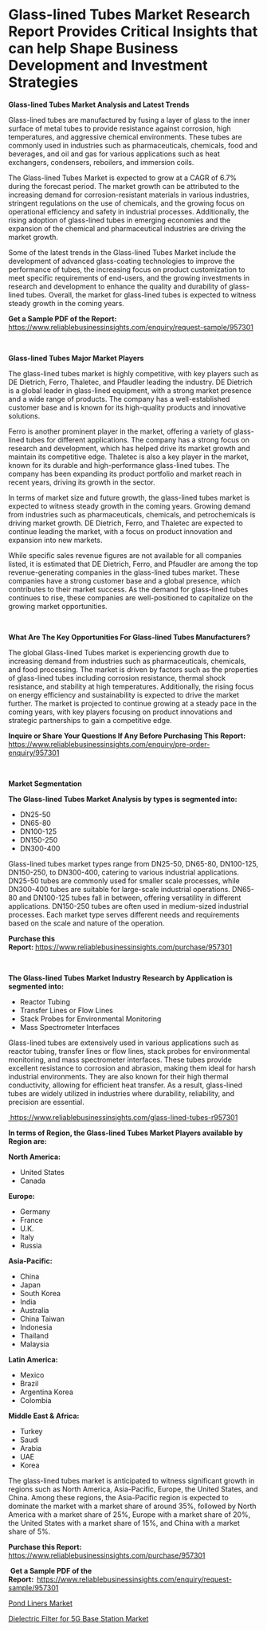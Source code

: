 <p><h1>Glass-lined Tubes Market Research Report Provides Critical Insights that can help Shape Business Development and Investment Strategies</h1></p><p><strong>Glass-lined Tubes Market Analysis and Latest Trends</strong></p>
<p><p>Glass-lined tubes are manufactured by fusing a layer of glass to the inner surface of metal tubes to provide resistance against corrosion, high temperatures, and aggressive chemical environments. These tubes are commonly used in industries such as pharmaceuticals, chemicals, food and beverages, and oil and gas for various applications such as heat exchangers, condensers, reboilers, and immersion coils.</p><p>The Glass-lined Tubes Market is expected to grow at a CAGR of 6.7% during the forecast period. The market growth can be attributed to the increasing demand for corrosion-resistant materials in various industries, stringent regulations on the use of chemicals, and the growing focus on operational efficiency and safety in industrial processes. Additionally, the rising adoption of glass-lined tubes in emerging economies and the expansion of the chemical and pharmaceutical industries are driving the market growth.</p><p>Some of the latest trends in the Glass-lined Tubes Market include the development of advanced glass-coating technologies to improve the performance of tubes, the increasing focus on product customization to meet specific requirements of end-users, and the growing investments in research and development to enhance the quality and durability of glass-lined tubes. Overall, the market for glass-lined tubes is expected to witness steady growth in the coming years.</p></p>
<p><strong>Get a Sample PDF of the Report:&nbsp;</strong> <a href="https://www.reliablebusinessinsights.com/enquiry/request-sample/957301">https://www.reliablebusinessinsights.com/enquiry/request-sample/957301</a></p>
<p>&nbsp;</p>
<p><strong>Glass-lined Tubes Major Market Players</strong></p>
<p><p>The glass-lined tubes market is highly competitive, with key players such as DE Dietrich, Ferro, Thaletec, and Pfaudler leading the industry. DE Dietrich is a global leader in glass-lined equipment, with a strong market presence and a wide range of products. The company has a well-established customer base and is known for its high-quality products and innovative solutions.</p><p>Ferro is another prominent player in the market, offering a variety of glass-lined tubes for different applications. The company has a strong focus on research and development, which has helped drive its market growth and maintain its competitive edge. Thaletec is also a key player in the market, known for its durable and high-performance glass-lined tubes. The company has been expanding its product portfolio and market reach in recent years, driving its growth in the sector.</p><p>In terms of market size and future growth, the glass-lined tubes market is expected to witness steady growth in the coming years. Growing demand from industries such as pharmaceuticals, chemicals, and petrochemicals is driving market growth. DE Dietrich, Ferro, and Thaletec are expected to continue leading the market, with a focus on product innovation and expansion into new markets.</p><p>While specific sales revenue figures are not available for all companies listed, it is estimated that DE Dietrich, Ferro, and Pfaudler are among the top revenue-generating companies in the glass-lined tubes market. These companies have a strong customer base and a global presence, which contributes to their market success. As the demand for glass-lined tubes continues to rise, these companies are well-positioned to capitalize on the growing market opportunities.</p></p>
<p>&nbsp;</p>
<p><strong>What Are The Key Opportunities For Glass-lined Tubes Manufacturers?</strong></p>
<p><p>The global Glass-lined Tubes market is experiencing growth due to increasing demand from industries such as pharmaceuticals, chemicals, and food processing. The market is driven by factors such as the properties of glass-lined tubes including corrosion resistance, thermal shock resistance, and stability at high temperatures. Additionally, the rising focus on energy efficiency and sustainability is expected to drive the market further. The market is projected to continue growing at a steady pace in the coming years, with key players focusing on product innovations and strategic partnerships to gain a competitive edge.</p></p>
<p><strong>Inquire or Share Your Questions If Any Before Purchasing This Report:</strong> <a href="https://www.reliablebusinessinsights.com/enquiry/pre-order-enquiry/957301">https://www.reliablebusinessinsights.com/enquiry/pre-order-enquiry/957301</a></p>
<p>&nbsp;</p>
<p><strong>Market Segmentation</strong></p>
<p><strong>The Glass-lined Tubes Market Analysis by types is segmented into:</strong></p>
<p><ul><li>DN25-50</li><li>DN65-80</li><li>DN100-125</li><li>DN150-250</li><li>DN300-400</li></ul></p>
<p><p>Glass-lined tubes market types range from DN25-50, DN65-80, DN100-125, DN150-250, to DN300-400, catering to various industrial applications. DN25-50 tubes are commonly used for smaller scale processes, while DN300-400 tubes are suitable for large-scale industrial operations. DN65-80 and DN100-125 tubes fall in between, offering versatility in different applications. DN150-250 tubes are often used in medium-sized industrial processes. Each market type serves different needs and requirements based on the scale and nature of the operation.</p></p>
<p><strong>Purchase this Report:&nbsp;</strong><a href="https://www.reliablebusinessinsights.com/purchase/957301">https://www.reliablebusinessinsights.com/purchase/957301</a></p>
<p>&nbsp;</p>
<p><strong>The Glass-lined Tubes Market Industry Research by Application is segmented into:</strong></p>
<p><ul><li>Reactor Tubing</li><li>Transfer Lines or Flow Lines</li><li>Stack Probes for Environmental Monitoring</li><li>Mass Spectrometer Interfaces</li></ul></p>
<p><p>Glass-lined tubes are extensively used in various applications such as reactor tubing, transfer lines or flow lines, stack probes for environmental monitoring, and mass spectrometer interfaces. These tubes provide excellent resistance to corrosion and abrasion, making them ideal for harsh industrial environments. They are also known for their high thermal conductivity, allowing for efficient heat transfer. As a result, glass-lined tubes are widely utilized in industries where durability, reliability, and precision are essential.</p></p>
<p><a href="https://www.reliablebusinessinsights.com/glass-lined-tubes-r957301">&nbsp;https://www.reliablebusinessinsights.com/glass-lined-tubes-r957301</a></p>
<p><strong>In terms of Region, the Glass-lined Tubes Market Players available by Region are:</strong></p>
<p>
    <p> <strong> North America: </strong>
        <ul>
            <li>United States</li>
            <li>Canada</li>
        </ul>
        </p> 
    <p> <strong> Europe: </strong>
        <ul>
            <li>Germany</li>
            <li>France</li>
            <li>U.K.</li>
            <li>Italy</li>
            <li>Russia</li>
        </ul>
        </p> 
    <p> <strong> Asia-Pacific: </strong>
        <ul>
            <li>China</li>
            <li>Japan</li>
            <li>South Korea</li>
            <li>India</li>
            <li>Australia</li>
            <li>China Taiwan</li>
            <li>Indonesia</li>
            <li>Thailand</li>
            <li>Malaysia</li>
        </ul>
        </p> 
    <p> <strong> Latin America: </strong>
        <ul>
            <li>Mexico</li>
            <li>Brazil</li>
            <li>Argentina Korea</li>
            <li>Colombia</li>
        </ul>
        </p> 
    <p> <strong> Middle East & Africa: </strong>
        <ul>
            <li>Turkey</li>
            <li>Saudi</li>
            <li>Arabia</li>
            <li>UAE</li>
            <li>Korea</li>
        </ul>
    </p>
    </p>
<p><p>The glass-lined tubes market is anticipated to witness significant growth in regions such as North America, Asia-Pacific, Europe, the United States, and China. Among these regions, the Asia-Pacific region is expected to dominate the market with a market share of around 35%, followed by North America with a market share of 25%, Europe with a market share of 20%, the United States with a market share of 15%, and China with a market share of 5%.</p></p>
<p><strong>Purchase this Report: </strong><a href="https://www.reliablebusinessinsights.com/purchase/957301">https://www.reliablebusinessinsights.com/purchase/957301</a></p>
<p>&nbsp;<strong>Get a Sample PDF of the Report:&nbsp;&nbsp;</strong><a href="https://www.reliablebusinessinsights.com/enquiry/request-sample/957301">https://www.reliablebusinessinsights.com/enquiry/request-sample/957301</a></p>
<p><strong></strong></p>
<p><p><a href="https://github.com/seamusocallaghan/Market-Research-Report-List-1/blob/main/pond-liners-market.md">Pond Liners Market</a></p><p><a href="https://issuu.com/reportprime-2/docs/dielectric-filter-for-5g-base-stati_7411770b216286">Dielectric Filter for 5G Base Station Market</a></p></p>